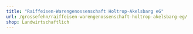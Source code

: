 ```yaml
---
title: "Raiffeisen-Warengenossenschaft Holtrop-Akelsbarg eG"
url: /grossefehn/raiffeisen-warengenossenschaft-holtrop-akelsbarg-eg/
shop: Landwirtschaftlich
---
```

